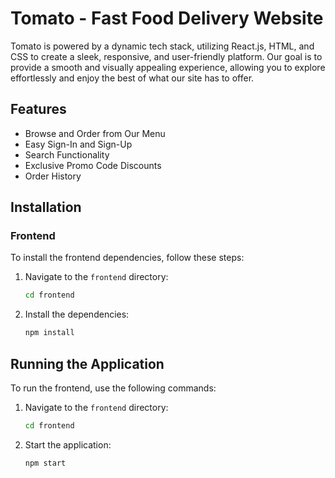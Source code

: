 # Tomato - Fast Food Delivery Website

Tomato is powered by a dynamic tech stack, utilizing React.js, HTML, and CSS to create a sleek, responsive, and user-friendly platform. Our goal is to provide a smooth and visually appealing experience, allowing you to explore effortlessly and enjoy the best of what our site has to offer.

## Features

- Browse and Order from Our Menu
- Easy Sign-In and Sign-Up
- Search Functionality
- Exclusive Promo Code Discounts
- Order History

## Installation

### Frontend

To install the frontend dependencies, follow these steps:

1. Navigate to the `frontend` directory:

    ```bash
    cd frontend
    ```

2. Install the dependencies:

    ```bash
    npm install
    ```

## Running the Application

To run the frontend, use the following commands:

1. Navigate to the `frontend` directory:

    ```bash
    cd frontend
    ```

2. Start the application:

    ```bash
    npm start
    ```



